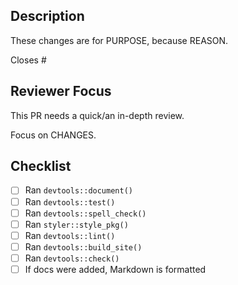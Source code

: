 ## Description

These changes are for PURPOSE, because REASON.

Closes #

## Reviewer Focus

This PR needs a quick/an in-depth review.

Focus on CHANGES.

## Checklist

- [ ] Ran `devtools::document()`
- [ ] Ran `devtools::test()`
- [ ] Ran `devtools::spell_check()`
- [ ] Ran `styler::style_pkg()`
- [ ] Ran `devtools::lint()`
- [ ] Ran `devtools::build_site()`
- [ ] Ran `devtools::check()`
- [ ] If docs were added, Markdown is formatted
